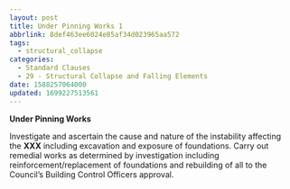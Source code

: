 ```yaml
---
layout: post
title: Under Pinning Works 1
abbrlink: 8def463ee6024e85af34d023965aa572
tags:
  - structural_collapse
categories:
  - Standard Clauses
  - 29 - Structural Collapse and Falling Elements
date: 1588257064000
updated: 1699227513561
---
```


**Under Pinning Works**

Investigate and ascertain the cause and nature of the instability affecting the **XXX** including excavation and exposure of foundations. Carry out remedial works as determined by investigation including reinforcement/replacement of foundations and rebuilding of all to the Council’s Building Control Officers approval.
